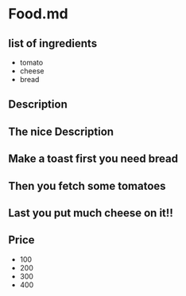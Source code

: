 # Food.md
## list of ingredients
* tomato 
* cheese
* bread
## Description


## The nice Description

## Make a toast first you need bread

## Then you fetch some tomatoes

## Last you put much cheese on it!!

## Price

- 100
- 200
- 300
- 400

